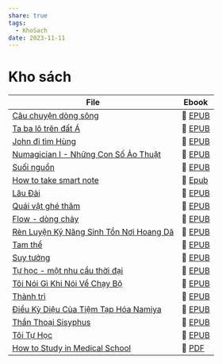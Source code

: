 ```yaml
---
share: true
tags:
  - KhoSach
date: 2023-11-11
---
```


# Kho sách

| File                                                                                                             | Ebook                                                                                               |
| ---------------------------------------------------------------------------------------------------------------- | --------------------------------------------------------------------------------------------------- |
| [Câu chuyện dòng sông](./C%C3%A2u%20chuy%E1%BB%87n%20d%C3%B2ng%20s%C3%B4ng.md)                                                                | 📘 [EPUB](https://onedrive.live.com/download?resid=E92BC60129512289%21170&authkey=!ANI7OD63zRkeG30) |
| [Ta ba lô trên đất Á](./Ta%20ba%20l%C3%B4%20tr%C3%AAn%20%C4%91%E1%BA%A5t%20%C3%81.md)                                         | 📘 [EPUB](https://onedrive.live.com/download?resid=E92BC60129512289%21167&authkey=!AJE6b6h62AWvLmM) |
| [John đi tìm Hùng](./John%20%C4%91i%20t%C3%ACm%20H%C3%B9ng.md)                                               | 📘 [EPUB](https://onedrive.live.com/download?resid=E92BC60129512289%21168&authkey=!AJSSQTo5coD3Wng) |
| [Numagician I - Những Con Số Ảo Thuật](./Numagician%20I%20-%20Nh%E1%BB%AFng%20Con%20S%E1%BB%91%20%E1%BA%A2o%20Thu%E1%BA%ADt.md)       | 📘 [EPUB](https://onedrive.live.com/download?resid=E92BC60129512289%21166&authkey=!AOe4Q_9fXSQDMi4) |
| [Suối nguồn](./Su%E1%BB%91i%20ngu%E1%BB%93n.md)                                                           | 📘 [EPUB](https://onedrive.live.com/download?resid=E92BC60129512289%21161&authkey=!AOzzN4AoL6u3Olc) |
| [How to take smart note](./How%20to%20take%20smart%20note.md)                                   | 📘 [Epub](https://onedrive.live.com/download?resid=E92BC60129512289%21162&authkey=!ACAHXyxr-XNkNtU) |
| [Lâu Đài](./L%C3%A2u%20%C4%90%C3%A0i.md)                                                                 | 📘 [EPUB](https://onedrive.live.com/download?resid=E92BC60129512289%21160&authkey=!ANZOabvl6www7fM) |
| [Quái vật ghé thăm](./Qu%C3%A1i%20v%E1%BA%ADt%20gh%C3%A9%20th%C4%83m.md)                                             | 📘 [EPUB](https://onedrive.live.com/download?resid=E92BC60129512289%21146&authkey=!AM7V3XsMlF1slZE) |
| [Flow - dòng chảy](./Flow%20-%20d%C3%B2ng%20ch%E1%BA%A3y.md)                                               | 📘 [EPUB](https://onedrive.live.com/download?resid=E92BC60129512289%21145&authkey=!AKIpLNZFODzrdwY) |
| [Rèn Luyện Kỹ Năng Sinh Tồn Nơi Hoang Dã](./R%C3%A8n%20Luy%E1%BB%87n%20K%E1%BB%B9%20N%C4%83ng%20Sinh%20T%E1%BB%93n%20N%C6%A1i%20Hoang%20D%C3%A3.md) | 📘 [EPUB](https://onedrive.live.com/download?resid=E92BC60129512289%21144&authkey=!AK_j7nwtSi7tGlU) |
| [Tam thể](./Tam%20th%E1%BB%83.md)                                                                 | 📘 [EPUB](https://onedrive.live.com/download?resid=E92BC60129512289%21141&authkey=!AArX_gWQDDjpoPE) |
| [Suy tưởng](./Suy%20t%C6%B0%E1%BB%9Fng.md)                                                             | 📘 [EPUB](https://onedrive.live.com/download?resid=E92BC60129512289%21139&authkey=!AEPjrMaAhPHRdAM) |
| [Tự học - một nhu cầu thời đại](./T%E1%BB%B1%20h%E1%BB%8Dc%20-%20m%E1%BB%99t%20nhu%20c%E1%BA%A7u%20th%E1%BB%9Di%20%C4%91%E1%BA%A1i.md)                     | 📘 [EPUB](https://onedrive.live.com/download?resid=E92BC60129512289%21136&authkey=!ALEupx-BFHlR64g) |
| [Tôi Nói Gì Khi Nói Về Chạy Bộ](./T%C3%B4i%20N%C3%B3i%20G%C3%AC%20Khi%20N%C3%B3i%20V%E1%BB%81%20Ch%E1%BA%A1y%20B%E1%BB%99.md)                     | 📘 [EPUB](https://onedrive.live.com/download?resid=E92BC60129512289%21132&authkey=!AAPSuEtaePaU-sM) |
| [Thành trì](./Th%C3%A0nh%20tr%C3%AC.md)                                                             | 📘 [EPUB](https://onedrive.live.com/download?resid=E92BC60129512289%21131&authkey=!AEps34BmYhxeQ9Q) |
| [Điều Kỳ Diệu Của Tiệm Tạp Hóa Namiya](./%C4%90i%E1%BB%81u%20K%E1%BB%B3%20Di%E1%BB%87u%20C%E1%BB%A7a%20Ti%E1%BB%87m%20T%E1%BA%A1p%20H%C3%B3a%20Namiya.md)       | 📘 [EPUB](https://onedrive.live.com/download?resid=E92BC60129512289%21133&authkey=!ALVKfnD3YetdmkA) |
| [Thần Thoại Sisyphus](./Th%E1%BA%A7n%20Tho%E1%BA%A1i%20Sisyphus.md)                                         | 📘 [EPUB](https://onedrive.live.com/download?resid=E92BC60129512289%21130&authkey=!ANtPm4g0YNPGhsg) |
| [Tôi Tự Học](./T%C3%B4i%20T%E1%BB%B1%20H%E1%BB%8Dc.md)                                                           | 📘 [EPUB](https://onedrive.live.com/download?resid=E92BC60129512289%21138&authkey=!AB0rPU2Me_RLkG4) |
| [How to Study in Medical School](./How%20to%20Study%20in%20Medical%20School.md)                   | 📙 [PDF](https://onedrive.live.com/download?resid=E92BC60129512289%21137&authkey=!AIFEgkU1djD4gl8)  |


